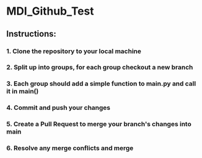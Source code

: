 # MDI_Github_Test

## Instructions:

### 1. Clone the repository to your local machine
### 2. Split up into groups, for each group checkout a new branch
### 3. Each group should add a simple function to main.py and call it in main()
### 4. Commit and push your changes
### 5. Create a Pull Request to merge your branch's changes into main
### 6. Resolve any merge conflicts and merge
